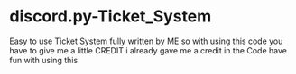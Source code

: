 # discord.py-Ticket_System
Easy to use Ticket System fully written by ME so with using this code you have to give me a little CREDIT i already gave me a credit in the Code have fun with using this 
